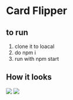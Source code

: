 # Card Flipper

## to run

1) clone it to loacal
2) do npm i
3) run with npm start

## How it looks

![](https://github.com/Sparsh-V/Web-Ideas/blob/master/Card%20Flipper/Screenshot%20(5).png)
![](https://github.com/Sparsh-V/Web-Ideas/blob/master/Card%20Flipper/Screenshot%20(6).png)

